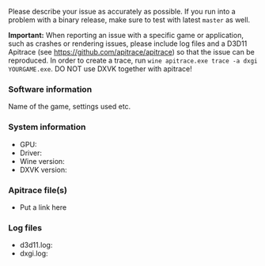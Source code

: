 Please describe your issue as accurately as possible. If you run into a problem with a binary release, make sure to test with latest `master` as well.

**Important:** When reporting an issue with a specific game or application, such as crashes or rendering issues, please include log files and a D3D11 Apitrace (see https://github.com/apitrace/apitrace) so that the issue can be reproduced. In order to create a trace, run `wine apitrace.exe trace -a dxgi YOURGAME.exe`. DO NOT use DXVK together with apitrace!

### Software information
Name of the game, settings used etc.

### System information
- GPU:
- Driver:
- Wine version: 
- DXVK version: 

### Apitrace file(s)
- Put a link here

### Log files
- d3d11.log:
- dxgi.log: 
